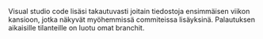 Visual studio code lisäsi takautuvasti joitain tiedostoja ensimmäisen viikon kansioon, jotka näkyvät myöhemmissä commiteissa lisäyksinä. Palautuksen aikaisille tilanteille on luotu omat branchit.
